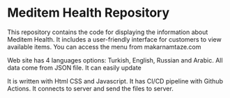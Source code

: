 # Meditem Health Repository

This repository contains the code for displaying  the information about Meditem Health. It includes a user-friendly interface for customers to view available items. You can access the menu from makarnamtaze.com

Web site has 4 languages options: Turkish, English, Russian and Arabic. All data come from JSON file. It can easily update

It is written with Html CSS and Javascript. It has CI/CD pipeline with Github Actions. It connects to server and send the files to server.
